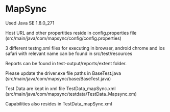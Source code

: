 # MapSync
Used Java SE 1.8.0_271

Host URL and other propertities reside in config.properties file (src/main/java/com/mapsync/config/config.properties)

3 different testng.xml files for executing in browser, android chrome and ios safari with relevant name can be found in src/test/resources

Reports can be found in test-output/reports/extent folder.

Please update the driver.exe file paths in BaseTest.java (src/main/java/com/mapsync/base/BaseTest.java)

Test Data are kept in xml file TestData_mapSync.xml (src/main/java/com/mapsync/testdata/TestData_Mapsync.xm)

Capabilities also resides in TestData_mapSync.xml
